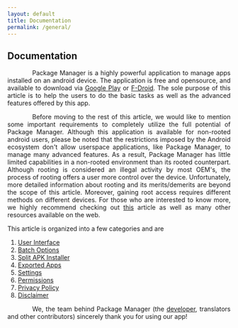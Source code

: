 ```yaml
---
layout: default
title: Documentation
permalink: /general/
---
```


<style>
    tab1 { padding-left: 4em; }
</style>

## Documentation

<p style="text-align: justify;"><tab1>Package Manager is a highly powerful application to manage apps installed on an android device. The application is free and opensource, and available to download via <a href="https://play.google.com/store/apps/details?id=com.smartpack.packagemanager" target="_blank">Google Play</a> or <a href="https://f-droid.org/packages/com.smartpack.packagemanager" target="_blank">F-Droid</a>.  The sole purpose of this article is to help the users to do the basic tasks as well as the advanced features offered by this app.</tab1></p>

<p style="text-align: justify;"><tab1>Before moving to the rest of this article, we would like to mention some important requirements to completely utilize the full potential of Package Manager. Although this application is available for non-rooted android users, please be noted that the restrictions imposed by the Android ecosystem don't allow userspace applications, like Package Manager, to manage many advanced features. As a result, Package Manager has little limited capabilities in a non-rooted environment than its rooted counterpart. Although rooting is considered an illegal activity by most OEM's, the process of rooting offers a user more control over the device. Unfortunately, more detailed information about rooting and its merits/demerits are beyond the scope of this article. Moreover, gaining root access requires different methods on different devices. For those who are interested to know more, we highly recommend checking out <a href="https://smartpack.github.io/android-rooting/" target="_blank">this</a> article as well as many other resources available on the web.</tab1></p>

This article is organized into a few categories and are
<ol>
    <li><a href="{{ site.github.url }}/ui/">User Interface</a></li>
    <li><a href="{{ site.github.url }}/batch/">Batch Options</a></li>
    <li><a href="{{ site.github.url }}/sai/">Split APK Installer</a></li>
    <li><a href="{{ site.github.url }}/exports/">Exported Apps</a></li>
    <li><a href="{{ site.github.url }}/settings/">Settings</a></li>
    <li><a href="{{ site.github.url }}/permissions/">Permissions</a></li>
    <li><a href="{{ site.github.url }}/privacy-policy/">Privacy Policy</a></li>
    <li><a href="{{ site.github.url }}/disclaimer/">Disclaimer</a></li>
</ol>

<p style="text-align: justify;"><tab1>We, the team behind Package Manager (the <a href="https://play.google.com/store/apps/dev?id=5836199813143882901" target="_blank">developer</a>, translators and other contributors) sincerely thank you for using our app!</tab1></p>
